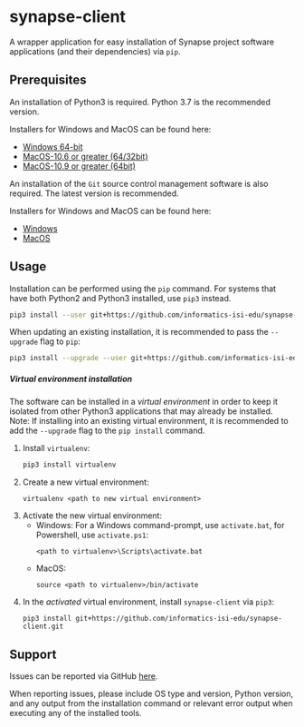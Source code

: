 # synapse-client

A wrapper application for easy installation of Synapse project
software applications (and their dependencies) via `pip`.

## Prerequisites

An installation of Python3 is required. Python 3.7 is the recommended version. 

Installers for Windows and MacOS can be found here:
* [Windows 64-bit](https://www.python.org/ftp/python/3.7.5/python-3.7.5-amd64.exe)
* [MacOS-10.6 or greater (64/32bit)](https://www.python.org/ftp/python/3.7.5/python-3.7.5-macosx10.6.pkg) 
* [MacOS-10.9 or greater (64bit)](https://www.python.org/ftp/python/3.7.5/python-3.7.5-macosx10.9.pkg) 


An installation of the `Git` source control management software is also 
required. The latest version is recommended. 

Installers for Windows and MacOS can be found here:
* [Windows](https://git-scm.com/download/win)
* [MacOS](https://git-scm.com/download/mac)

## Usage

Installation can be performed using the `pip` command. For systems that 
have both Python2 and Python3 installed, use `pip3` instead.

```sh
pip3 install --user git+https://github.com/informatics-isi-edu/synapse-client.git
```

When updating an existing installation, it is recommended to pass the 
`--upgrade` flag to `pip`:
```sh
pip3 install --upgrade --user git+https://github.com/informatics-isi-edu/synapse-client.git
```

##### Virtual environment installation

The software can be installed in a _virtual environment_ in order to keep it
isolated from other Python3 applications that may already be installed. 
Note: If installing into an existing virtual environment, it is 
recommended to add the `--upgrade` flag to the `pip install` command. 

1. Install `virtualenv`: 
    ```sh
    pip3 install virtualenv
    ```
2. Create a new virtual environment:
    ```
    virtualenv <path to new virtual environment>
    ```
3. Activate the new virtual environment:
    * Windows:
        For a Windows command-prompt, use `activate.bat`, for Powershell, use `activate.ps1`:
        ```
        <path to virtualenv>\Scripts\activate.bat
        ```
    * MacOS:
        ```
        source <path to virtualenv>/bin/activate
        ```
4.  In the _activated_ virtual environment, install `synapse-client` via `pip3`:
    ```
    pip3 install git+https://github.com/informatics-isi-edu/synapse-client.git
    ```

## Support
Issues can be reported via GitHub [here](https://github.com/informatics-isi-edu/synapse-client/issues). 

When reporting issues, please include OS type and version, Python version, and any output from 
the installation command or relevant error output when executing any of 
the installed tools. 